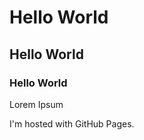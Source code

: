<html>
	<body>
		<h1>Hello World</h1>
		<h2>Hello World</h2>
		<h3>Hello World</h3>
		<p>Lorem Ipsum</p>
		<p>I'm hosted with GitHub Pages.</p>
	</body>
</html>
